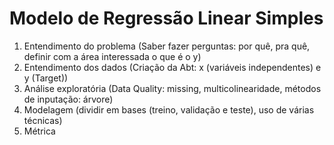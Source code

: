 # Modelo de Regressão Linear Simples

1. Entendimento do problema (Saber fazer perguntas: por quê, pra quê, definir com a área interessada o que é o y)
2. Entendimento dos dados (Criação da Abt: x (variáveis independentes) e y (Target))
3. Análise exploratória (Data Quality: missing, multicolinearidade, métodos de inputação: árvore)
4. Modelagem (dividir em bases (treino, validação e teste), uso de várias técnicas)
5. Métrica

